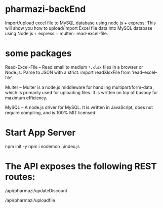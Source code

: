 # pharmazi-backEnd
Import/upload excel file to MySQL database using node js + express; 
This will show you how to upload/Import Excel file data into MySQL database using Node js + express + multer+ read-excel-file.

# some packages
Read-Excel-File – Read small to medium `*.xlsx` files in a browser or Node.js. Parse to JSON with a strict. import readXlsxFile from ‘read–excel–file‘.

Multer – Multer is a node.js middleware for handling multipart/form-data , which is primarily used for uploading files. It is written on top of busboy for maximum efficiency.

MySQL – A node.js driver for MySQL. It is written in JavaScript, does not require compiling, and is 100% MIT licensed.

# Start App Server
npm init -y
npm i
nodemon .\index.js

# The API exposes the following REST routes:

/api/pharmazi/updateDiscount

/api/pharmazi/uploadfile
